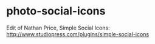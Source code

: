 photo-social-icons
==================

Edit of Nathan Price, Simple Social Icons: http://www.studiopress.com/plugins/simple-social-icons